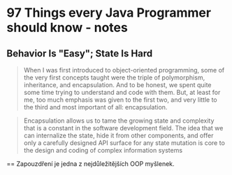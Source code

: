 # 97 Things every Java Programmer should know - notes
## Behavior Is "Easy"; State Is Hard
> When I was first introduced to object-oriented programming, some of the very first concepts taught were the triple of polymorphism, inheritance, and encapsulation. And to be honest, we spent quite some time trying to understand and code with them. But, at least for me, too much emphasis was given to the first two, and very little to the third and most important of all: encapsulation.

> Encapsulation allows us to tame the growing state and complexity that is a constant in the software development field. The idea that we can internalize the state, hide it from other components, and offer only a carefully designed API surface for any state mutation is core to the design and coding of complex information systems

== Zapouzdření je jedna z nejdůležitějších OOP myšlenek.